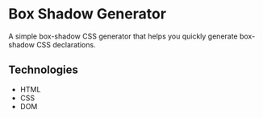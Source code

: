 # Box Shadow Generator
A simple box-shadow CSS generator that helps you quickly generate box-shadow CSS declarations.

## Technologies
- HTML
- CSS
- DOM
